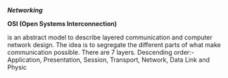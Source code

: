 ***Networking***

**OSI (Open Systems Interconnection)**

is an abstract model to describe layered communication and computer network design.
The idea is to segregate the different parts of what make communication possible.
There are 7 layers. Descending order:- Application, Presentation, Session, Transport, Network, Data Link and Physic
